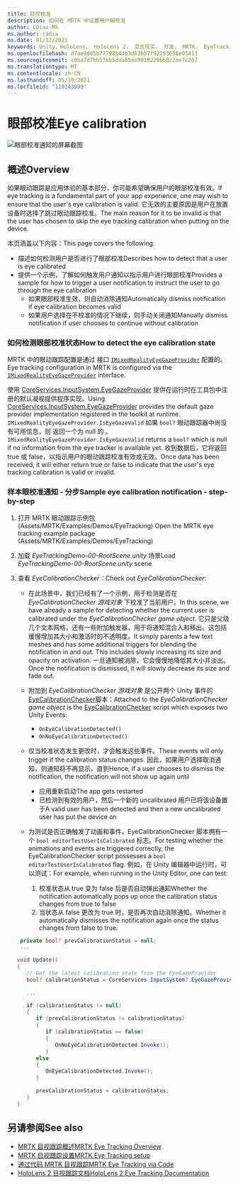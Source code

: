 ```yaml
---
title: 目视校准
description: 如何在 MRTK 中设置用户眼校准
author: CDiaz-MS
ms.author: cadia
ms.date: 01/12/2021
keywords: Unity，HoloLens， HoloLens 2， 混合现实， 开发， MRTK， EyeTracking， 校准，
ms.openlocfilehash: d7ae9885b77798b44b3d63bb7f92283658e05411
ms.sourcegitcommit: c0ba7d7bb57bb5dda65ee9019229b68c2ee7c267
ms.translationtype: MT
ms.contentlocale: zh-CN
ms.lasthandoff: 05/19/2021
ms.locfileid: "110143999"
---
```

# <a name="eye-calibration"></a><span data-ttu-id="a14eb-104">眼部校准</span><span class="sxs-lookup"><span data-stu-id="a14eb-104">Eye calibration</span></span>

![眼部校准通知的屏幕截图](../../images/eye-tracking/mrtk_et_calibration_notification_example.jpg)

## <a name="overview"></a><span data-ttu-id="a14eb-106">概述</span><span class="sxs-lookup"><span data-stu-id="a14eb-106">Overview</span></span>

<span data-ttu-id="a14eb-107">如果眼动跟踪是应用体验的基本部分，你可能希望确保用户的眼部校准有效。</span><span class="sxs-lookup"><span data-stu-id="a14eb-107">If eye tracking is a fundamental part of your app experience, one may wish to ensure that the user's eye calibration is valid.</span></span>
<span data-ttu-id="a14eb-108">它无效的主要原因是用户在放置设备时选择了跳过眼动跟踪校准。</span><span class="sxs-lookup"><span data-stu-id="a14eb-108">The main reason for it to be invalid is that the user has chosen to skip the eye tracking calibration when putting on the device.</span></span>

<span data-ttu-id="a14eb-109">本页涵盖以下内容：</span><span class="sxs-lookup"><span data-stu-id="a14eb-109">This page covers the following:</span></span>

- <span data-ttu-id="a14eb-110">描述如何检测用户是否进行了眼部校准</span><span class="sxs-lookup"><span data-stu-id="a14eb-110">Describes how to detect that a user is eye calibrated</span></span>
- <span data-ttu-id="a14eb-111">提供一个示例，了解如何触发用户通知以指示用户进行眼部校准</span><span class="sxs-lookup"><span data-stu-id="a14eb-111">Provides a sample for how to trigger a user notification to instruct the user to go through the eye calibration</span></span>
  - <span data-ttu-id="a14eb-112">如果眼部校准生效，则自动消除通知</span><span class="sxs-lookup"><span data-stu-id="a14eb-112">Automatically dismiss notification if eye calibration becomes valid</span></span>
  - <span data-ttu-id="a14eb-113">如果用户选择在不校准的情况下继续，则手动关闭通知</span><span class="sxs-lookup"><span data-stu-id="a14eb-113">Manually dismiss notification if user chooses to continue without calibration</span></span>

### <a name="how-to-detect-the-eye-calibration-state"></a><span data-ttu-id="a14eb-114">如何检测眼部校准状态</span><span class="sxs-lookup"><span data-stu-id="a14eb-114">How to detect the eye calibration state</span></span>

<span data-ttu-id="a14eb-115">MRTK 中的眼动跟踪配置是通过 接口 [`IMixedRealityEyeGazeProvider`](xref:Microsoft.MixedReality.Toolkit.Input.IMixedRealityEyeGazeProvider) 配置的。</span><span class="sxs-lookup"><span data-stu-id="a14eb-115">Eye tracking configuration in MRTK is configured via the [`IMixedRealityEyeGazeProvider`](xref:Microsoft.MixedReality.Toolkit.Input.IMixedRealityEyeGazeProvider) interface.</span></span>

<span data-ttu-id="a14eb-116">使用 [CoreServices.InputSystem.EyeGazeProvider](eye-tracking-eye-gaze-provider.md) 提供在运行时在工具包中注册的默认凝视提供程序实现。</span><span class="sxs-lookup"><span data-stu-id="a14eb-116">Using [CoreServices.InputSystem.EyeGazeProvider](eye-tracking-eye-gaze-provider.md) provides the default gaze provider implementation registered in the toolkit at runtime.</span></span> <span data-ttu-id="a14eb-117">`IMixedRealityEyeGazeProvider.IsEyeGazeValid` 如果 `bool?` 眼动跟踪器中尚没有可用信息，则 返回一个为 null 的 。</span><span class="sxs-lookup"><span data-stu-id="a14eb-117">`IMixedRealityEyeGazeProvider.IsEyeGazeValid` returns a `bool?` which is null if no information from the eye tracker is available yet.</span></span>
<span data-ttu-id="a14eb-118">收到数据后，它将返回 true 或 false，以指示用户的眼动跟踪校准有效或无效。</span><span class="sxs-lookup"><span data-stu-id="a14eb-118">Once data has been received, it will either return true or false to indicate that the user's eye tracking calibration is valid or invalid.</span></span>

### <a name="sample-eye-calibration-notification---step-by-step"></a><span data-ttu-id="a14eb-119">样本眼校准通知 - 分步</span><span class="sxs-lookup"><span data-stu-id="a14eb-119">Sample eye calibration notification - step-by-step</span></span>

1. <span data-ttu-id="a14eb-120">打开 MRTK 眼动跟踪示例包 (Assets/MRTK/Examples/Demos/EyeTracking) </span><span class="sxs-lookup"><span data-stu-id="a14eb-120">Open the MRTK eye tracking example package (Assets/MRTK/Examples/Demos/EyeTracking)</span></span>

2. <span data-ttu-id="a14eb-121">加载 _EyeTrackingDemo-00-RootScene.unity_ 场景</span><span class="sxs-lookup"><span data-stu-id="a14eb-121">Load _EyeTrackingDemo-00-RootScene.unity_ scene</span></span>

3. <span data-ttu-id="a14eb-122">查看 _EyeCalibrationChecker：_</span><span class="sxs-lookup"><span data-stu-id="a14eb-122">Check out _EyeCalibrationChecker_:</span></span>
   - <span data-ttu-id="a14eb-123">在此场景中，我们已经有了一个示例，用于检测是否在 *_EyeCalibrationChecker_ 游戏对象* 下校准了当前用户。</span><span class="sxs-lookup"><span data-stu-id="a14eb-123">In this scene, we have already a sample for detecting whether the current user is calibrated under the *_EyeCalibrationChecker_ game object*.</span></span>
<span data-ttu-id="a14eb-124">它只是父级几个文本网格，还有一些附加触发器，用于将通知混合入和移出。这包括缓慢增加其大小和激活时的不透明度。</span><span class="sxs-lookup"><span data-stu-id="a14eb-124">It simply parents a few text meshes and has some additional triggers for blending the notification in and out. This includes slowly increasing its size and opacity on activation.</span></span>
<span data-ttu-id="a14eb-125">一旦通知被消除，它会慢慢地降低其大小并淡出。</span><span class="sxs-lookup"><span data-stu-id="a14eb-125">Once the notification is dismissed, it will slowly decrease its size and fade out.</span></span>

   - <span data-ttu-id="a14eb-126">附加到 *_EyeCalibrationChecker_ 游戏对象* 是公开两个 Unity 事件的 [EyeCalibrationChecker](xref:Microsoft.MixedReality.Toolkit.Examples.Demos.EyeTracking.EyeCalibrationChecker)脚本：</span><span class="sxs-lookup"><span data-stu-id="a14eb-126">Attached to the *_EyeCalibrationChecker_ game object* is the [EyeCalibrationChecker](xref:Microsoft.MixedReality.Toolkit.Examples.Demos.EyeTracking.EyeCalibrationChecker) script which exposes two Unity Events:</span></span>
      - `OnEyeCalibrationDetected()`
      - `OnNoEyeCalibrationDetected()`

   - <span data-ttu-id="a14eb-127">仅当校准状态发生更改时，才会触发这些事件。</span><span class="sxs-lookup"><span data-stu-id="a14eb-127">These events will only trigger if the calibration status changes.</span></span> <span data-ttu-id="a14eb-128">因此，如果用户选择取消通知，则通知将不再显示，直到</span><span class="sxs-lookup"><span data-stu-id="a14eb-128">Hence, if a user chooses to dismiss the notification, the notification will not show up again until</span></span>
      - <span data-ttu-id="a14eb-129">应用重新启动</span><span class="sxs-lookup"><span data-stu-id="a14eb-129">The app gets restarted</span></span>
      - <span data-ttu-id="a14eb-130">已检测到有效的用户，然后一个新的 uncalibrated 用户已将该设备置于</span><span class="sxs-lookup"><span data-stu-id="a14eb-130">A valid user has been detected and then a new uncalibrated user has put the device on</span></span>

   - <span data-ttu-id="a14eb-131">为测试是否正确触发了动画和事件，EyeCalibrationChecker 脚本拥有一个 `bool editorTestUserIsCalibrated` 标志。</span><span class="sxs-lookup"><span data-stu-id="a14eb-131">For testing whether the animations and events are triggered correctly, the EyeCalibrationChecker script possesses a `bool editorTestUserIsCalibrated` flag.</span></span> <span data-ttu-id="a14eb-132">例如，在 Unity 编辑器中运行时，可以测试：</span><span class="sxs-lookup"><span data-stu-id="a14eb-132">For example, when running in the Unity Editor, one can test:</span></span>
      1. <span data-ttu-id="a14eb-133">校准状态从 true 变为 false 后是否自动弹出通知</span><span class="sxs-lookup"><span data-stu-id="a14eb-133">Whether the notification automatically pops up once the calibration status changes from true to false</span></span>
      1. <span data-ttu-id="a14eb-134">当状态从 false 更改为 true 时，是否再次自动消除通知。</span><span class="sxs-lookup"><span data-stu-id="a14eb-134">Whether it automatically dismisses the notification again once the status changes from false to true.</span></span>

```c#
    private bool? prevCalibrationStatus = null;
    ...

   void Update()
   {
      // Get the latest calibration state from the EyeGazeProvider
      bool? calibrationStatus = CoreServices.InputSystem?.EyeGazeProvider?.IsEyeCalibrationValid;

      ...

      if (calibrationStatus != null)
      {
         if (prevCalibrationStatus != calibrationStatus)
         {
            if (calibrationStatus == false)
            {
               OnNoEyeCalibrationDetected.Invoke();
            }
         else
         {
            OnEyeCalibrationDetected.Invoke();
         }

         prevCalibrationStatus = calibrationStatus;
      }
   }
```

## <a name="see-also"></a><span data-ttu-id="a14eb-135">另请参阅</span><span class="sxs-lookup"><span data-stu-id="a14eb-135">See also</span></span>

- [<span data-ttu-id="a14eb-136">MRTK 目视跟踪概述</span><span class="sxs-lookup"><span data-stu-id="a14eb-136">MRTK Eye Tracking Overview</span></span>](eye-tracking-main.md)
- [<span data-ttu-id="a14eb-137">MRTK 目视跟踪设置</span><span class="sxs-lookup"><span data-stu-id="a14eb-137">MRTK Eye Tracking setup</span></span>](eye-tracking-basic-setup.md)
- [<span data-ttu-id="a14eb-138">通过代码 MRTK 目视跟踪</span><span class="sxs-lookup"><span data-stu-id="a14eb-138">MRTK Eye Tracking via Code</span></span>](eye-tracking-eye-gaze-provider.md)
- [<span data-ttu-id="a14eb-139">HoloLens 2 目视跟踪文档</span><span class="sxs-lookup"><span data-stu-id="a14eb-139">HoloLens 2 Eye Tracking Documentation</span></span>](/windows/mixed-reality/eye-tracking)